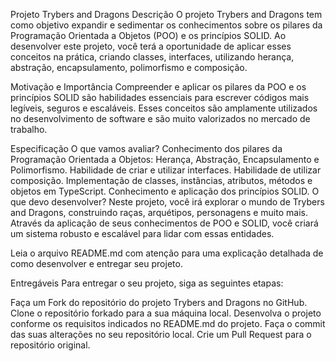 Projeto Trybers and Dragons
Descrição
O projeto Trybers and Dragons tem como objetivo expandir e sedimentar os conhecimentos sobre os pilares da Programação Orientada a Objetos (POO) e os princípios SOLID. Ao desenvolver este projeto, você terá a oportunidade de aplicar esses conceitos na prática, criando classes, interfaces, utilizando herança, abstração, encapsulamento, polimorfismo e composição.

Motivação e Importância
Compreender e aplicar os pilares da POO e os princípios SOLID são habilidades essenciais para escrever códigos mais legíveis, seguros e escaláveis. Esses conceitos são amplamente utilizados no desenvolvimento de software e são muito valorizados no mercado de trabalho.

Especificação
O que vamos avaliar?
Conhecimento dos pilares da Programação Orientada a Objetos: Herança, Abstração, Encapsulamento e Polimorfismo.
Habilidade de criar e utilizar interfaces.
Habilidade de utilizar composição.
Implementação de classes, instâncias, atributos, métodos e objetos em TypeScript.
Conhecimento e aplicação dos princípios SOLID.
O que devo desenvolver?
Neste projeto, você irá explorar o mundo de Trybers and Dragons, construindo raças, arquétipos, personagens e muito mais. Através da aplicação de seus conhecimentos de POO e SOLID, você criará um sistema robusto e escalável para lidar com essas entidades.

Leia o arquivo README.md com atenção para uma explicação detalhada de como desenvolver e entregar seu projeto.

Entregáveis
Para entregar o seu projeto, siga as seguintes etapas:

Faça um Fork do repositório do projeto Trybers and Dragons no GitHub.
Clone o repositório forkado para a sua máquina local.
Desenvolva o projeto conforme os requisitos indicados no README.md do projeto.
Faça o commit das suas alterações no seu repositório local.
Crie um Pull Request para o repositório original.
